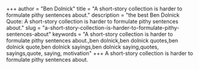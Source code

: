 +++
author = "Ben Dolnick"
title = "A short-story collection is harder to formulate pithy sentences about."
description = "the best Ben Dolnick Quote: A short-story collection is harder to formulate pithy sentences about."
slug = "a-short-story-collection-is-harder-to-formulate-pithy-sentences-about"
keywords = "A short-story collection is harder to formulate pithy sentences about.,ben dolnick,ben dolnick quotes,ben dolnick quote,ben dolnick sayings,ben dolnick saying,quotes, sayings,quote, saying, motivation"
+++
A short-story collection is harder to formulate pithy sentences about.
